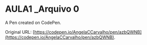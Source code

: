 # AULA1 _Arquivo 0

A Pen created on CodePen.

Original URL: [https://codepen.io/AngelaCCarvalho/pen/azbQWNB](https://codepen.io/AngelaCCarvalho/pen/azbQWNB).

